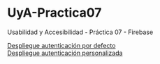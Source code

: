 # UyA-Practica07
Usabilidad y Accesibilidad - Práctica 07 - Firebase

[Despliegue autenticación por defecto](https://amps1819.github.io/UyA-Practica07/)  
[Despliegue autenticación personalizada](https://amps1819.github.io/UyA-Practica07/index_personalizado.html)
